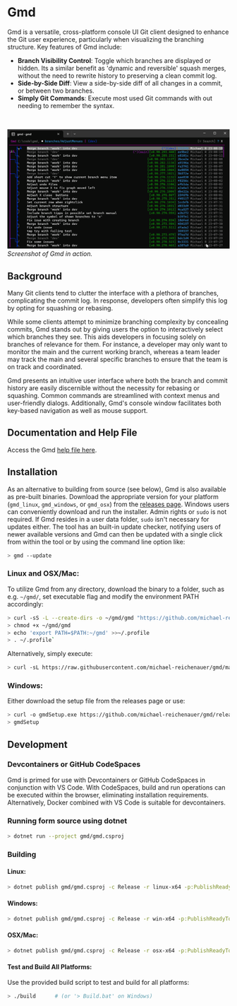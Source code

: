 # Gmd

Gmd is a versatile, cross-platform console UI Git client designed to enhance the Git user experience, particularly when visualizing the branching structure. Key features of Gmd include:

- **Branch Visibility Control**: Toggle which branches are displayed or hidden. Its a similar benefit as 'dynamic and reversible' squash merges, without the need to rewrite history to preserving a clean commit log.
- **Side-by-Side Diff**: View a side-by-side diff of all changes in a commit, or between two branches.
- **Simply Git Commands**: Execute most used Git commands with out needing to remember the syntax.
</br>

![Gmd Animation](gmd/doc/Animation.gif)
*Screenshot of Gmd in action.*


## Background

Many Git clients tend to clutter the interface with a plethora of branches, complicating the commit log. In response, developers often simplify this log by opting for squashing or rebasing. 

While some clients attempt to minimize branching complexity by concealing commits, Gmd stands out by giving users the option to interactively select which branches they see. This aids developers in focusing solely on branches of relevance for them. For instance, a developer may only want to monitor the main and the current working branch, whereas a team leader may track the main and several specific branches to ensure that the team is on track and coordinated.

Gmd presents an intuitive user interface where both the branch and commit history are easily discernible without the necessity for rebasing or squashing. Common commands are streamlined with context menus and user-friendly dialogs. Additionally, Gmd's console window facilitates both key-based navigation as well as mouse support.

## Documentation and Help File

Access the Gmd [help file here](https://github.com/michael-reichenauer/gmd/blob/main/gmd/doc/help.md).

## Installation
As an alternative to building from source (see below), Gmd is also available as pre-built binaries. 
Download the appropriate version for your platform (`gmd_linux`, `gmd_windows`, or `gmd_osx`) from the [releases page](https://github.com/michael-reichenauer/gmd/releases).  Windows users can conveniently download and run the installer. Admin rights or `sudo` is not required. If Gmd resides in a user data folder, `sudo` isn't necessary for updates either. The tool has an built-in update checker, notifying users of newer available versions and Gmd can then be updated with a single click from within the tool or by using the command line option like:

```bash
> gmd --update
```

### Linux and OSX/Mac:

To utilize Gmd from any directory, download the binary to a folder, such as e.g. `~/gmd/`, set executable flag and modify the environment PATH accordingly:

```bash
> curl -sS -L --create-dirs -o ~/gmd/gmd "https://github.com/michael-reichenauer/gmd/releases/latest/download/gmd_linux"
> chmod +x ~/gmd/gmd
> echo 'export PATH=$PATH:~/gmd' >>~/.profile
> . ~/.profile`
```

Alternatively, simply execute:
```bash
> curl -sL https://raw.githubusercontent.com/michael-reichenauer/gmd/main/install.sh | bash
```

### Windows:
Either download the setup file from the releases page or use:

```bash
> curl -o gmdSetup.exe https://github.com/michael-reichenauer/gmd/releases/latest/download/gmdSetup.exe
> gmdSetup
```


## Development 
### Devcontainers or GitHub CodeSpaces
Gmd is primed for use with Devcontainers or GitHub CodeSpaces in conjunction with VS Code. With CodeSpaces, build and run operations can be executed within the browser, eliminating installation requirements. Alternatively, Docker combined with VS Code is suitable for devcontainers.

### Running form source using dotnet
```bash
> dotnet run --project gmd/gmd.csproj
```

### Building

#### Linux:
```bash
> dotnet publish gmd/gmd.csproj -c Release -r linux-x64 -p:PublishReadyToRun=true --self-contained true -p:PublishSingleFile=true
```
#### Windows:
```bash
> dotnet publish gmd/gmd.csproj -c Release -r win-x64 -p:PublishReadyToRun=true --self-contained true -p:PublishSingleFile=true
```
#### OSX/Mac:
```bash
> dotnet publish gmd/gmd.csproj -c Release -r osx-x64 -p:PublishReadyToRun=true --self-contained true -p:PublishSingleFile=true
```

#### Test and Build All Platforms:
Use the provided build script to test and build for all platforms:

```bash
> ./build      # (or '> Build.bat' on Windows)
```